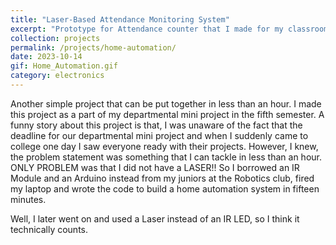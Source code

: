 ```yaml
---
title: "Laser-Based Attendance Monitoring System"
excerpt: "Prototype for Attendance counter that I made for my classroom, using Arduino"
collection: projects
permalink: /projects/home-automation/
date: 2023-10-14
gif: Home_Automation.gif
category: electronics
---
```


Another simple project that can be put together in less than an hour. I made this project as a part of my departmental mini project in the fifth semester. A funny story about this project is that, I was unaware of the fact that the deadline for our departmental mini project and when I suddenly came to college one day I saw everyone ready with their projects. However, I knew, the problem statement was something that I can tackle in less than an hour. ONLY PROBLEM was that I did not have a LASER!! So I borrowed an IR Module and an Arduino instead from my juniors at the Robotics club, fired my laptop and wrote the code to build a home automation system in fifteen minutes. 

Well, I later went on and used a Laser instead of an IR LED, so I think it technically counts.
